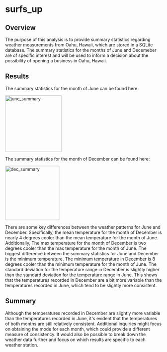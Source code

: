 # surfs_up

## Overview

The purpose of this analysis is to provide summary statistics regarding weather measurements from Oahu, Hawaii, which are stored in a SQLite database. The summary statistics for the months of June and Decemeber are of specific interest and will be used to inform a decision about the possibility of opening a business in Oahu, Hawaii. 

## Results

The summary statistics for the month of June can be found here:

<img width="181" alt="june_summary" src="https://user-images.githubusercontent.com/107224097/186991376-1c534b00-fa31-46f1-8cb4-c706d00d192a.PNG">

The summary statistics for the month of December can be found here:

<img width="174" alt="dec_summary" src="https://user-images.githubusercontent.com/107224097/186991441-a985997f-c276-49fb-b678-74ae5a270d82.PNG">

There are some key differences between the weather patterns for June and December. Specifically, the mean temperature for the month of December is nearly 4 degrees cooler than the mean temperature for the month of June. Additionally, The max temperature for the month of December is two degrees cooler than the max temperature for the month of June. The biggest difference between the summary statistics for June and December is the minimum temperature. The minimum temperature in December is 8 degrees cooler than the minimum temperature for the month of June. The standard deviation for the temperature range in December is slightly higher than the standard deviation for the temperature range in June. This shows that the temperatures recorded in December are a bit more variable than the temperatures recorded in June, which tend to be slightly more consistent. 

## Summary

Although the temperatures recorded in December are slightly more variable than the temperatures recorded in June, it's evident that the temperatures of both months are still relatively consistent. Additional inquiries might focus on obtaining the mode for each month, which could provide a different measure of consistency. It would also be possible to break down the weather data further and focus on which results are specific to each weather station. 
